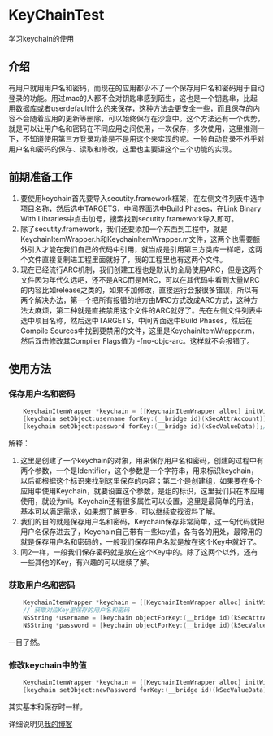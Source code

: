 # KeyChainTest
学习keychain的使用
## 介绍
有用户就用用户名和密码，而现在的应用都少不了一个保存用户名和密码用于自动登录的功能。用过mac的人都不会对钥匙串感到陌生，这也是一个钥匙串，比起用数据库或者userdefault什么的来保存，这种方法会更安全一些，而且保存的内容不会随着应用的更新等删除，可以始终保存在沙盒中。这个方法还有一个优势，就是可以让用户名和密码在不同应用之间使用，一次保存，多次使用，这里推测一下，不知道使用第三方登录功能是不是用这个来实现的呢。一般自动登录不外乎对用户名和密码的保存、读取和修改，这里也主要讲这个三个功能的实现。

## 前期准备工作
1. 要使用keychain首先要导入secutity.framework框架，在左侧文件列表中选中项目名称，然后选中TARGETS，中间界面选中Build Phases，在Link Binary With Libraries中点击加号，搜索找到secutity.framework导入即可。  
2. 除了secutity.framework，我们还要添加一个东西到工程中，就是KeychainItemWrapper.h和KeychainItemWrapper.m文件，这两个也需要额外引入才能在我们自己的代码中引用，就当成是引用第三方类库一样吧，这两个文件直接复制进工程里面就好了，我的工程里也有这两个文件。  
3. 现在已经流行ARC机制，我们创建工程也是默认的全局使用ARC，但是这两个文件因为年代久远吧，还不是ARC而是MRC，可以在其代码中看到大量MRC的内容比如release之类的，如果不加修改，直接运行会报很多错误，所以有两个解决办法，第一个把所有报错的地方由MRC方式改成ARC方式，这种方法太麻烦，第二种就是直接禁用这个文件的ARC就好了。先在左侧文件列表中选中项目名称，然后选中TARGETS，中间界面选中Build Phases，然后在Compile Sources中找到要禁用的文件，这里是KeychainItemWrapper.m，然后双击修改其Compiler Flags值为 -fno-objc-arc。这样就不会报错了。

## 使用方法
### 保存用户名和密码
```Objective-C
    KeychainItemWrapper *keychain = [[KeychainItemWrapper alloc] initWithIdentifier:@"Login" accessGroup:nil];// 1  
    [keychain setObject:username forKey:(__bridge id)(kSecAttrAccount)];// 2  
    [keychain setObject:password forKey:(__bridge id)(kSecValueData)];// 3  
```
解释：  
1. 这里是创建了一个keychain的对象，用来保存用户名和密码，创建的过程中有两个参数，一个是Identifier，这个参数是一个字符串，用来标识keychain，以后都根据这个标识来找到这里保存的内容；第二个是创建组，如果要在多个应用中使用Keychain，就要设置这个参数，是组的标识，这里我们只在本应用使用，就设为nil。Keychain还有很多属性可以设置，这里是最简单的用法，基本可以满足需求，如果想了解更多，可以继续查找资料了解。  
2. 我们的目的就是保存用户名和密码，Keychain保存非常简单，这一句代码就把用户名保存进去了，Keychain自己带有一些key值，各有各的用处，最常用的就是保存用户名和密码的，一般我们保存用户名就是放在这个Key中就好了。  
3. 同2一样，一般我们保存密码就是放在这个Key中的。除了这两个以外，还有一些其他的Key，有兴趣的可以继续了解。

### 获取用户名和密码
```Objective-C
    KeychainItemWrapper *keychain = [[KeychainItemWrapper alloc] initWithIdentifier:@"Login" accessGroup:nil];// 通过同样的标志创建keychain  
    // 获取对应Key里保存的用户名和密码  
    NSString *username = [keychain objectForKey:(__bridge id)(kSecAttrAccount)];  
    NSString *password = [keychain objectForKey:(__bridge id)(kSecValueData)];  
```
一目了然。

### 修改keychain中的值
```Objective-C
    KeychainItemWrapper *keychain = [[KeychainItemWrapper alloc] initWithIdentifier:@"Login" accessGroup:nil];// 找到keychain  
    [keychain setObject:newPassword forKey:(__bridge id)(kSecValueData)];// 设置密码对应Key的值  
```
其实基本和保存时一样。

详细说明见[我的博客](http://blog.csdn.net/cloudox_/article/details/48248651)
